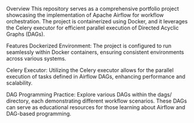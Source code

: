 Overview
This repository serves as a comprehensive portfolio project showcasing the implementation of Apache Airflow for workflow orchestration. The project is containerized using Docker, and it leverages the Celery executor for efficient parallel execution of Directed Acyclic Graphs (DAGs).

Features
Dockerized Environment: The project is configured to run seamlessly within Docker containers, ensuring consistent environments across various systems.

Celery Executor: Utilizing the Celery executor allows for the parallel execution of tasks defined in Airflow DAGs, enhancing performance and scalability.

DAG Programming Practice: Explore various DAGs within the dags/ directory, each demonstrating different workflow scenarios. These DAGs can serve as educational resources for those learning about Airflow and DAG-based programming.
